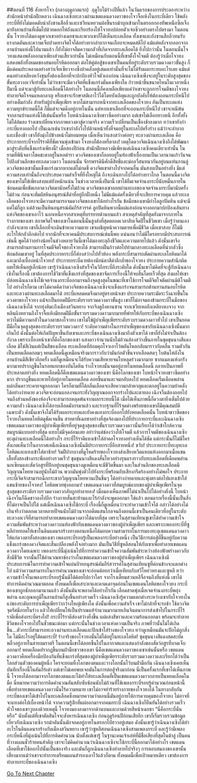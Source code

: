 ##ตอนที่ 116 สังหารโจว (กลางฤดูกาลแรก)
 ฤดูใบไม้ร่วงปีที่แล้ว ในวันแรกของการประลองระหว่างสำนักหน้าสำนักฝึกหลวง เฉินฉางเซิงทะลวงผ่านเขตแดนดวงดาวของโจวจื้อเหิงในกระบี่เดียว ใช้พลังกระบี่ที่ยังไม่มอดดับนำถังซานสือลิ่วและเซวียนหยวนผ้อขึ้นรถม้าบุกเข้ามาในตรอกกองทัพเหนือซือเจิ้ง มายังลานบ้านที่เต็มไปด้วยดอกไห่ถังและเรียกร้องให้โจวทงปล่อยตัวเจ๋อซิ่วอย่างตรงไปตรงมา
ในตอนนั้น โจวทงได้มองดูพวกเขาอย่างเฉยชาและพวกเขาก็ได้เห็นทะเลเลือด
ทั้งเขาและถังซานสือลิ่วทนรับแรงกดดันและความเจ็บปวดทางจิตใจได้อย่างยากลำบากจนเกือบจะหมดสติไป แม้แต่หลังจากออกจากลานบ้านแห่งนี้ไปนานแล้ว ก็ยังไม่อาจลืมความกลัวที่เกิดจากทะเลเลือดได้ ยิ่งไปกว่านั้น ในตอนนั้นโจวทงแสดงพลังออกมาเพียงส่วนเสี้ยวเท่านั้น ไม่เหมือนกับตอนนี้ที่เขาตั้งใจโจมตี
ต้องรู้ว่าเมื่อโจวทงแสดงพลังทั้งหมดของสนอบโรหิตออกมา ต่อให้คู่ต่อสู้ของเขาเป็นคนที่อยู่ระดับรวบรวมดวงดาวขั้นสูง ก็มีแต่คนประหลาดอย่างฮว่าเจี่ยเซียวจางซึ่งบ้าคลั่งอยู่เสมอเท่านั้นที่จะไม่ได้รับผลกระทบอะไรเลย แม้แต่คนอย่างเหลียงหวังซุนยั้งต้องเลือกที่จะปกป้องหัวใจตัวเองก่อน
เฉินฉางเซิงเพิ่งจะอยู่ในระดับสูงสุดของขั้นทะลวงอเวจีเท่านั้น ไม่ว่าเขาจะมีดวงจิตที่แข็งแกร่งมั่นคงเพียงใด ก้าวหน้าขึ้นขนาดไหนในเวลาหนึ่งปีมานี้ แต่จะมาสู้กับทะเลเลือดนี้ได้อย่างไร
ในตอนนี้ก็คงเหลือเพียงแค่ว่าเขาจะถูกการโจมตีของโจวทงทำลายจิตใจจนแหลกลาญ หรือเขาจะรักษาสติเอาไว้ได้โดยบังเอิญและถูกบังคับให้ต้องถอนกระบี่หนีไปอย่างเต็มกำลัง
สำหรับผู้บำเพ็ญเพียร หากไม่สามารถหนีจากทะเลเลือดของโจวทง อันเป็นทะเลแห่งความทุกข์ระทมนี้ได้ ก็มีแต่จะจมดิ่งอยู่ภายในนั้น
แต่หากเขาเลือกที่จะถอนกระบี่หนีไป เขาจะหนีพ้นจากลานบ้านแห่งนี้ได้เช่นนั้นหรือ
ใบหน้าเฉินฉางเซิงขาวซีดอย่างมาก แต่เขาไม่เลือกทางหนี อีกทั้งยั้งไม่ได้ล้มลง
ร่างเขาเปลี่ยนจากภาพลวงตาสู่ความจริง ความเร็วเปลี่ยนเป็นเชื่องช้าลงมาก ทว่าเขายังกำกระบี่แทงออกไป
เป็นเฉกเช่นว่าเขากำลังวิ่งไปด้านหน้าทั้งที่จมอยู่ในทะเลไปครึ่งร่าง แม้ว่าจะลำบากและเชื่องช้า เขาก็ยังมุ่งไปข้างหน้าไม่ยอมหยุด
เมื่อเห็นว่าแสงสว่างค่อยๆ ทะลวงผ่านทะเลเลือด คือประกายกระบี่จากไร้ราคีที่ชัดเจนพุ่งเข้ามา โจงทงก็ต้องหรี่ตาลง!
เหตุใดดวงจิตเฉินฉางเซิงถึงได้พัฒนามาสู่ระดับที่แข็งแกร่งเพียงนี้!
เมื่อสองปีก่อน สำนักฝึกหลวงมีเพียงแค่เฉินฉางเซิงคนเดียวเท่านั้น
ในยามที่พินิจดาวโชคชะตาอยู่ในหอตำรา ดวงจิตของเขาก็ลอยอยู่ในท้องฟ้าเบื้องบนเป็นเวลานานเก้าวันจนไปถึงส่วนลึกของทะเลดวงดาว
ในตอนนั้น จักรพรรดินีศักดิ์สิทธิ์และม่ออวี่สนทนากันอยู่บนแท่นกานลู่
ดวงจิตของเขานั้นแข็งแกร่งมากหากแต่ไม่กดขี่ ดวงจิตเขาต่างไปจากคนอื่น มันสงบเป็นอย่างยิ่ง
มีแต่ความสงบเท่านั้นถึงจะประสบความสำเร็จที่ยิ่งใหญ่ได้
ถึงจะเดินทางไปได้อย่างยาวไกล
ในตอนนี้ดวงจิตของเขาไม่ใช่เพียงสงบแต่ยังหนักแน่น
ในช่วงเวลาหนึ่งปีมานี้ เขาได้ยืมเจตจำนงกระบี่นับหมื่นภายในซ่อนคมเพื่อขัดเกลาดวงจิตมานับครั้งไม่ถ้วน
ดวงจิตของเขาลอยผ่านทะเลของเจตจำนงกระบี่มานับครั้งไม่ถ้วน ก่อนจะสัมผัสหินอนุสรณ์สีดำที่อยู่อีกฝั่งหนึ่ง ไม่มีแม้แค่ครั้งเดียวที่จะเสียการควบคุม
แล้วทะเลเลือดของโจวทงจะมีความสามารถจมดวงจิตของเขาได้อย่างไรกัน
ข้อมือของเขามีกำไลลูกปัดหิน แม้จะมีแค่ไม่กี่ลูก แต่ล้วนเป็นหินอนุสรณ์คัมภีร์สวรรค์ ลูกปัดหินพวกนี้แผ่แสงอ่อนจางออกมาปกป้องเส้นทางแห่งจิตของเขาเอาไว้
นอกเหนือจากสาเหตุที่บรรยายด้านบนแล้ว สาเหตุสำคัญที่สุดยังมาจากภายในร่างกายของเขา
สภาพจิตใจของเขาในตอนนี้นั้นสูงส่งที่สุดตลอดเวลาสิบเจ็ดปีในชีวิตเขา
เมื่อรู้ว่าตนเองกำลังจะตาย เขาก็เลือกที่จะเดินข้าหาความตาย
เขาเผชิญหน้าความตายเพื่อมีชีวิต เมื่อเขาสงบ ก็ไม่มีอะไรให้กลัวอีกต่อไป
ยากนักที่จะหาคนมีประสบการณ์เช่นนี้พบ แน่นอนว่าไม่มีใครอยากมีประสบการณ์เช่นนี้
พูดได้ว่าอย่างน้อยในช่วงหลายวันนี้เขาได้มองทะลุถึงชีวิตและความตายไปแล้ว
ดังนั้นเขาจึงสามารถต้านทานการโจมตีจิตใจของโจวทงได้ สามารถฝืนก้าวต่อไปท่ามกลางทะเลเลือดที่น่ากลัวซึ่งห้อมล้อมเขาอยู่ ในที่สุดประกายกระบี่ก็ส่องสว่างไปทั่วห้อง พลังกระบี่สามารถตัดผ่านทะเลโลหิตมาได้ และมาถึงเบื้องหน้าโจวทง!
ประกายกระบี่ฉายต้องนัยน์ตาสีดำลึกล้ำของโจวทง ประกายความสำนึกผิดเผยให้เห็นอยู่เล็กน้อย
เขารู้ว่าเฉินฉางเซิงสำเร็จในวิถีกระบี่ถึงระดับใด ดังนั้นเขาไม่คิดที่จะสู้กับเฉินฉางเซิงในเรื่องนี้ เขาต้องการใช้วิชาที่แข็งแกร่งที่สุดของเขาจัดการเรื่องนี้ให้จบสิ้นโดยเร็วที่สุด ส่งผลให้เขาปล่อยเฉินฉางเซิงใช้เจตจำนงกระบี่ออกมาจนถึงจุดสูงสุดในขณะที่เขาใช้การโจมตีจิตใจตัดผ่านมิติโจมตีไป อย่างไรก็ตาม เขาไม่คาดคิดว่าดวงจิตของเฉินฉางเซิงจะแข็งแกร่งจนสามารถต้านทานสนอบโรหิตและทะลวงผ่านทะเลเลือดมาได้ กระบี่แหลมคมจึงมาอยู่ตรงหน้าเขา
ประกายความระมัดระวังฉายขึ้นในดวงตาของโจวทง
แม้จะเป็นยอดฝีมือระดับรวบรวมดวงดาวขั้นสูง เขาก็ไม่อาจมองข้ามกระบี่ในมือของเฉินฉางเซิงได้
จากทุ่งหิมะถึงเมืองสวินหยาง จากจิงตูถึงหานซาน จากเซวียเหอถึงเหลียงหงจวง จากหลินผิงหยวนถึงโจวจื้อเหิงมียอดฝีมือขั้นรวบรวมดวงดาวมากมายที่พ่ายให้กับกระบี่ของเฉินฉางเซิง
ทว่าไม่มีความกลัวในดวงตาของโจวทง เขาไม่ใช่ผู้บำเพ็ญเพียรระดับรวบรวมดวงดาวทั่วไป เขาเป็นยอดฝีมือในจุดสูงสุดของระดับรวบรวมดวงดาว!
ระดับความต่างในการบำเพ็ญของเขากับเฉินฉางเซิงนั้นมากเกินไป ดังนั้นต่อให้เกิดปัญหาขึ้นกับเขาและกระบี่ของเฉินฉางเซิงมาถึงตัวเขาได้ เขาก็ยังไม่จำเป็นต้องกังวล
เพราะเบื้องหน้าเขาก็คือโลกของเขา
แสงดาวจำนวนนับไม่ถ้วนส่องสว่างขึ้นภายในชุดขุนนางสีแดงเลือด มิใช่สีเงินแต่เป็นสีของเลือด
ทะเลเลือดที่ล้อมคุกโจวเอาไว้พลันไหลกลับมาราวกับคลื่น รวมตัวกันเป็นหยดเลือดกลมๆ
หยดเลือดนี้ดูเหมือนจริงมากราวกับว่ามันก่อตัวขึ้นจากเลือดสดๆ
ใบต้นไห่ถังในลานบ้านมีสีเขียวอีกครั้ง แต่ก็ดูเหมือนจะได้รับความเสียหายจนใบหลุดร่วงมากมาย
ซากแมลงแห้งกรังมากมายปรากฏขึ้นในรอยแยกของบันไดหิน
ร่างโจวทงนั้นจมอยู่ภายในหยดเลือดนี้ กลายเป็นภาพที่ประหลาดอย่างยิ่ง
หยดเลือดนี้ก็คือเขตแดนดวงดาวของเขา
นี่คือโลกของเขา
ใบหน้าโจวทงขาวซีดอย่างมาก ปรากฏขึ้นและหายไปอยู่ภายในหยดเลือด ลอยขึ้นมาและจมกลับลงไป
หยดเลือดเริ่มเดือดพล่าน แผ่กลิ่นคาวระคายจมูกออกมา ใครก็ตามที่ได้กลิ่นเลือดจะเสียความกล้าหาญและตกอยู่ในความบ้าคลั่งได้อย่างง่ายดาย ดวงจิตจะอ่อนแอลงจนกระทั่งวิญญาณออกจากร่างไปและตายลง
เฉิงจวิ้นต้องถอยไปจนถึงส่วนหลังของห้องจึงจะสามารถหลุดพ้นจากผลกระทบนี้ได้ เมื่อได้เห็นภาพนี้ก็ดวงตายิ่งเต็มไปด้วยความกลัว
เฉินฉางเซิงได้อาบเลือดมังกรมาแล้ว และรากฐานที่ไร้จุดด่างพร้อยของเขาก็มีคุณสมบัติเฉพาะตัว ดังนั้นเขาจึงไม่ได้รับผลกระทบและยังคงแทงกระบี่ออกไปยังหยดเลือดนั้น
ใบหน้าขาวซีดของโจวทงในหยดโลหิตดูชัดเจนขึ้น สายตาที่เฉยชาอย่างที่สุดจ้องมองไปที่ประกายกระบี่และเฉินฉางเซิง
เขตแดนดวงดาวของผู้บำเพ็ญเพียรที่อยู่จุดสูงสุดของขั้นรวบรวมดวงดาวนั้นเรียกได้ว่าเข้าใกล้ความสมบูรณ์แบบอย่างที่สุด แทบไม่มีจุดอ่อนเลย อย่าว่าแต่ช่องว่างให้โจมตี
แล้วการโจมตีของเฉินฉางเซิงทะลุผ่านทะเลเลือดนี้ได้อย่างไร
กระบี่ไร้ราคีแทงเข้าใส่ลำคอโจวทงอย่างเห็นได้ชัด แต่กระนั้นก็ไม่มีใครสังเกตเห็นว่าในอากาศเหนือเฉินฉางเซิงนั้นมีประกายกระบี่อีกสายหนึ่ง!
ขวับ! ประกายกระบี่ทะลุทะเลโลหิตและแทงเข้าใส่ตาซ้าย!
ริมฝีปากบางที่ดูโหดร้ายของโจวทงส่งเสียงหวีดแหบแห้งออกมาเมื่อแขนเสื้อทั้งสองข้างกระพืออย่างรวดเร็ว!
ชุดขุนนางสีแดงสั่นไหวอย่างรุนแรงราวกับทะเลเลือดที่เดือดพล่าน นกเซียนและสัตว์อสูรที่ปักอยู่บนชุดขุนนางดูเหมือนจะมีชีวิตขึ้นมา และในส่วนลึกของทะเลเลือดมีวิญญาณโหยหวนอยู่นับไม่ถ้วน พวกมันพุ่งตัวไปยังกระบี่พร้อมกับเสียงกรีดร้องอย่างไม่พอใจ
ประกายกระบี่เจิดจ้าสามารถฉีกกระชากวิญญาณโหยหวนเป็นชิ้นๆ ได้อย่างง่ายดายและพุ่งตรงต่อไปแทงเข้าใส่แขนซ้ายของโจวทง!
โลหิตพวยพุ่งออกมา!
เขตแดนดวงดาวที่สมบูรณ์แบบของผู้บำเพ็ญเพียรในจุดสูงสุดของระดับรวบรวมดวงดาวกลับถูกทำลายลง!
เมื่อมองเห็นภาพที่ไม่น่าเป็นไปได้อย่างยิ่งนี้ ใบหน้าเฉิงจวิ้นก็ฉีดขาวลงไปอีก ร่างกายสั่นสะท้านและไร้กำลังจะพูดออกมา
ใช่แล้ว ตอนแรกเรื่องนี้นั้นเป็นสิ่งที่ไม่อาจเป็นไปได้ แต่เมื่อเฉินฉางเซิงใช้กระบี่ เรื่องนี้ก็ดูเหมือนว่าจะทำความเข้าใจได้
กล่าวได้อย่างไม่เกินจริงว่าตลอดเวลาหลายปีจนนับไม่ถ้วนจากอดีตแสนไกลจนถึงตอนนี้เขาเป็นคนเดียวที่อยู่ในระดับทะลวงอเวจีที่สามารถทำลายเขตแดนดวงดาวได้มากที่สุด
เพราะในสุสานเทียนซูเขาได้ทำความเข้าใจความสัมพันธ์ระหว่างดวงดาวบนท้องฟ้ากับเขตแดนดวงดาวของผู้บำเพ็ญเพียร และเพราะเพลงกระบี่ที่ซูหลีถ่ายทอดให้เขาในดินแดนรกร้างทางตอนเหนือได้มอบความสามารถในการมองทะลุเขตแดนดวงดาวให้แก่ดวงตาทั้งสองของเขา
เพลงกระบี่รอบรู้เป็นเพลงกระบี่อย่างหนึ่ง เป็นวิธีการต่อสู้ที่ขึ้นอยู่กับความแข็งแกร่งของดวงจิตและสิ้นเปลืองพลังใจอย่างมาก มันเป็นวิธีที่ซูหลีสอนให้กับเขาเพื่อทำลายเขตแดนดวงดาวโดยเฉพาะ
เพลงกระบี่นี้มุ่งเน้นไปที่การทำความเข้าใจความสัมพันธ์ระหว่างท้องฟ้าพร่างดาวกับสิ่งมีชีวิต จากนั้นก็ใช้คำนวณหาช่องว่างในเขตแดนดวงดาวของผู้บำเพ็ญเพียร
เฉินฉางเซิงมีประสบการณ์ในการทำความเข้าใจแผ่นป้ายอนุสรณ์คัมภีร์สวรรค์ในสุสานเทียนซูที่ค่อนข้างจะแตกต่างไป แม้ว่าความสามารถในการคำนวณของเขาจะอ่อนด้อยกว่าเมื่อเทียบกับสวีโหย่วหรงและซูหลี ทว่าความเข้าใจในเพลงกระบี่รอบรู้นั้นมิได้ด้อยไปกว่าใคร
จากโรงเตี๊ยมสวนหลีจื่อจนถึงที่แห่งนี้ เขาได้ทำการคิดคำนวณมาตลอด ทั้งหมดก็เพื่อเสาะหาและคาดเดาจุดอ่อนในเขตแดนโลหิตของโจวทง
กระบี่ของเขาถูกชักออกมานานแล้ว ดังนั้นมันจะพลาดได้อย่างไรกัน
เลือดสาดพุ่งเมื่อเจตจำนงกระบี่พลุ่งพล่าน และอุณหภูมิในลานบ้านก็สูงขึ้นอย่างรวดเร็ว เฉินฉางเซิงรู้ความแตกต่างระหว่างเขากับโจวทงในแง่ของระดับการบำเพ็ญเพียรว่ากว้างใหญ่เพียงใด ดังนั้นเพื่อความสำเร็จ เขาไม่กล้าที่จะรอช้า ใช้ดวงจิตจุดรัศมีภายในร่าง แล้วให้เปลี่ยนให้เป็นปราณแท้จำนวนมากมายเกินจินตนาการส่งเข้าไปในกระบี่ไร้ราคีเพื่อส่งกระบี่ตรงไป!
กระบี่ไร้ราคีส่องสว่างยิ่งขึ้น แผ่แสงสีขาวและความร้อนออกมา พร้อมจะทำลายชีวิตของโจวทงไปในชั่วขณะต่อมา แต่กระนั้นในช่วงเวลาแห่งความเป็นจริง ภาพที่ว่านั้นไม่ได้เกิดขึ้น...ตัวกระบี่สามารถทะลวงผ่านทะเลเลือดและปักเข้าใส่ร่างของโจวทง ทว่าดูเหมือนมันจะปักไม่ถูกสิ่งใด ไม่มีอะไรอยู่ใต้คมกระบี่!
ร่างจริงของโจวทงนั้นไม่ได้อยู่ในทะเลโลหิต!
ชุดขุนนางสีแดงสดสะบัดพลิ้วอยู่ภายในสายลมราตรี ในตอนนี้เขาได้ลอยขึ้นไปในอากาศและแสดงกำลังของสัตว์อสูรที่บาดเจ็บออกมา!
หยดเลือดปรากฏขึ้นบนฝ่ามือขวาของเขา นี่คือเขตแดนดวงดาวของเขาเช่นนั้นหรือ
เขตแดนดวงดาวคือเครื่องมือป้องกันที่แข็งแกร่งที่สุดของผู้บำเพ็ญเพียรระดับรวบรวมดวงดาวและเรียกได้ว่าเป็นโลกส่วนตัวของคนผู้หนึ่ง ใครจะยอมทิ้งโลกของตนและวางโลกนั้นไว้บนฝ่ามือกัน
เฉินฉางเซิงเคยเห็นบันทึกเรื่องนี้ในคัมภีร์เต๋า แต่เขาไม่เคยพบเจอมันในการต่อสู้จริงมาก่อน นี่เป็นครั้งแรกที่เขาได้เห็นภาพนี้
โจวทงได้ออกมาจากโลกของตนและได้ทำให้ทะเลเลือดที่เป็นเขตแดนดวงดาวกลายเป็นหยดเลือดในมือ
นี่หมายความว่าการคิดคำนวณอันสลับซับซ้อนนับไม่ถ้วนที่ใช้เพลงกระบี่รอบรู้คำนวณก่อนหน้านี้เพื่อทำลายเขตแดนดวงดาวนั้นไร้ความหมาย เขาไม่อาจทำร้ายร่างกายของโจวทงได้ ในทางกลับกันกระบี่ของเขาได้เข้าไปในทะเลเลือดซึ่งหมายความว่าตอนนี้มันอยู่ภายใต้การควบคุมของโจวทง ไม่อาจที่จะแทงต่อไปเบื้องหน้าได้
จากความรู้สึกที่แผ่ออกมาจากคมกระบี่ เฉินฉางเซิงก็ยืนยันได้อย่างรวดเร็ว หัวใจของเขาวูบลงด้วยเหตุนี้
โจวทงมองลงมาจากด้านบนและถามด้วยสีหน้าเฉยชา “นี่คือกระบี่นั่นหรือ”
นับตั้งแต่ที่เขาตัดสินใจจะสังหารเฉินฉางเซิง ก่อนฤดูร้อนปีก่อนเสียอีก เขาก็เริ่มรวบรวมข้อมูลเกี่ยวกับเฉินฉางเซิง รถม้าคันนั้นมักจอดอยู่ภายในตรอกไป๋ฮวาอยู่เสมอ ดังนั้นเขารู้ว่าเฉินฉางเซิงได้ทำอะไรในดินแดนรกร้างกับเมืองสวินหยาง เขารู้ว่าซูหลีสอนเฉินฉางเซิงสามเพลงกระบี่ และรู้ว่ามีเพลงกระบี่หนึ่งที่มุ่งเน้นไปที่การคิดคำนวณ
นับตั้งแต่เขารู้ ในฐานะคนเจ้าเล่ห์ที่มีชื่อเสียงที่สุดในต้าลู่ เป็นคนที่วางแผนชั่วร้ายคนสำคัญ เขาจะไม่คิดคำนวณว่าเฉินฉางเซิงจะใช้กระบี่นี้ออกมาได้อย่างไร
เขตแดนเลือดที่เขาใช้ออกไปนั้นเป็นของจริง และมันก็ถูกเฉินฉางเซิงทำลายไปจริงๆ การตอบสนองของเขานั้นเสี่ยงมากแม้ว่าเขาจะทำการเตรียมแผนสำรองเอาไว้แล้วก็ตาม
ทั้งหมดนี้เพื่อเป้าหมายเดียว
เขาต้องการทำลายกระบี่ของเฉินฉางเซิง


[Go To Next Chapter]( ./626.md)